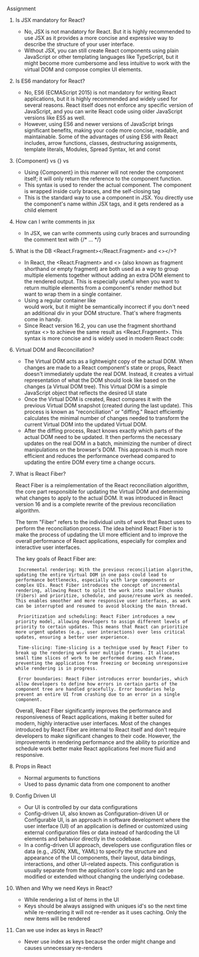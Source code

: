 Assignment

1. Is JSX mandatory for React?
    - No, JSX is not mandatory for React. But it is highly recommended to use JSX as it provides a more concise and expressive way to describe the structure of your user interface.
    - Without JSX, you can still create React components using plain JavaScript or other templating languages like TypeScript, but it might become more cumbersome and less intuitive to work with the virtual DOM and compose complex UI elements.

2. Is ES6 mandatory for React?
    - No, ES6 (ECMAScript 2015) is not mandatory for writing React applications, but it is highly recommended and widely used for several reasons. React itself does not enforce any specific version of JavaScript, and you can write React code using older JavaScript versions like ES5 as well.
    - However, using ES6 and newer versions of JavaScript brings significant benefits, making your code more concise, readable, and maintainable. Some of the advantages of using ES6 with React includes, arrow functions, classes, destructuring assignments, template literals, Modules, Spread Syntax, let and const

3. {Component} vs {<Component />} vs <Component></Component>
    - Using {Component} in this manner will not render the component itself; it will only return the reference to the component function.
    - This syntax is used to render the actual component. The component is wrapped inside curly braces, and the self-closing tag <Component />
    - This is the standard way to use a component in JSX. You directly use the component's name within JSX tags, and it gets rendered as a child element

4. How can I write comments in jsx
    - In JSX, we can write comments using curly braces and surrounding the comment text with {/* ... */}

5. What is the DB <React.Fragment></React.Fragment> and <></>?
    - In React, the <React.Fragment> and <> (also known as fragment shorthand or empty fragment) are both used as a way to group multiple elements together without adding an extra DOM element to the rendered output. This is especially useful when you want to return multiple elements from a component's render method but want to wrap them in a single container.
    - Using a regular container like <div> would work, but it might be semantically incorrect if you don't need an additional div in your DOM structure. That's where fragments come in handy.
    - Since React version 16.2, you can use the fragment shorthand syntax <> to achieve the same result as <React.Fragment>. This syntax is more concise and is widely used in modern React code:

6. Virtual DOM and Reconcillation?
    - The Virtual DOM acts as a lightweight copy of the actual DOM. When changes are made to a React component's state or props, React doesn't immediately update the real DOM. Instead, it creates a virtual representation of what the DOM should look like based on the changes (a Virtual DOM tree). This Virtual DOM is a simple JavaScript object that reflects the desired UI state
    - Once the Virtual DOM is created, React compares it with the previous Virtual DOM snapshot (created during the last update). This process is known as "reconciliation" or "diffing." React efficiently calculates the minimal number of changes needed to transform the current Virtual DOM into the updated Virtual DOM.
    - After the diffing process, React knows exactly which parts of the actual DOM need to be updated. It then performs the necessary updates on the real DOM in a batch, minimizing the number of direct manipulations on the browser's DOM. This approach is much more efficient and reduces the performance overhead compared to updating the entire DOM every time a change occurs.

7. What is React Fiber?

    React Fiber is a reimplementation of the React reconciliation algorithm, the core part responsible for updating the Virtual DOM and determining what changes to apply to the actual DOM. It was introduced in React version 16 and is a complete rewrite of the previous reconciliation algorithm.

    The term "Fiber" refers to the individual units of work that React uses to perform the reconciliation process. The idea behind React Fiber is to make the process of updating the UI more efficient and to improve the overall performance of React applications, especially for complex and interactive user interfaces.

    The key goals of React Fiber are:

        Incremental rendering: With the previous reconciliation algorithm, updating the entire Virtual DOM in one pass could lead to performance bottlenecks, especially with large components or complex UIs. React Fiber introduces the concept of incremental rendering, allowing React to split the work into smaller chunks (Fibers) and prioritize, schedule, and pause/resume work as needed. This enables smoother and more responsive user interfaces, as work can be interrupted and resumed to avoid blocking the main thread.

        Prioritization and scheduling: React Fiber introduces a new priority model, allowing developers to assign different levels of priority to certain updates. This means that React can prioritize more urgent updates (e.g., user interactions) over less critical updates, ensuring a better user experience.

        Time-slicing: Time-slicing is a technique used by React Fiber to break up the rendering work over multiple frames. It allocates small time slices of work to be performed during each frame, preventing the application from freezing or becoming unresponsive while rendering is in progress.

        Error boundaries: React Fiber introduces error boundaries, which allow developers to define how errors in certain parts of the component tree are handled gracefully. Error boundaries help prevent an entire UI from crashing due to an error in a single component.

    Overall, React Fiber significantly improves the performance and responsiveness of React applications, making it better suited for modern, highly interactive user interfaces. Most of the changes introduced by React Fiber are internal to React itself and don't require developers to make significant changes to their code. However, the improvements in rendering performance and the ability to prioritize and schedule work better make React applications feel more fluid and responsive.

8. Props in React   
    - Normal arguments to functions
    - Used to pass dynamic data from one component to another 

9. Config Driven UI
    - Our UI is controlled by our data configurations
    - Config-driven UI, also known as Configuration-driven UI or Configurable UI, is an approach in software development where the user interface (UI) of an application is defined or customized using external configuration files or data instead of hardcoding the UI elements and behavior directly in the codebase.
    - In a config-driven UI approach, developers use configuration files or data (e.g., JSON, XML, YAML) to specify the structure and appearance of the UI components, their layout, data bindings, interactions, and other UI-related aspects. This configuration is usually separate from the application's core logic and can be modified or extended without changing the underlying codebase.

10. When and Why we need Keys in React?
    - While rendering a list of items in the UI
    - Keys should be always assigned with uniques id's so the next time while re-rendering it will not re-render as it uses caching. Only the new items will be rendered

11. Can we use index as keys in React?
    - Never use index as keys because the order might change and causes unnecessary re-renders 
